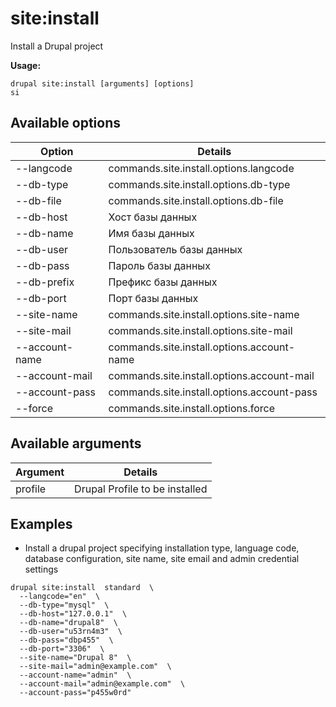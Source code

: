 # site:install
Install a Drupal project

**Usage:**
```
drupal site:install [arguments] [options]
si
```

## Available options
Option | Details
-------|-------------
--langcode | commands.site.install.options.langcode
--db-type | commands.site.install.options.db-type
--db-file | commands.site.install.options.db-file
--db-host | Хост базы данных
--db-name | Имя базы данных
--db-user | Пользователь базы данных
--db-pass | Пароль базы данных
--db-prefix | Префикс базы данных
--db-port | Порт базы данных
--site-name | commands.site.install.options.site-name
--site-mail | commands.site.install.options.site-mail
--account-name | commands.site.install.options.account-name
--account-mail | commands.site.install.options.account-mail
--account-pass | commands.site.install.options.account-pass
--force | commands.site.install.options.force

## Available arguments
Argument | Details
---------|-------------
profile | Drupal Profile to be installed

## Examples
* Install a drupal project specifying installation type, language code, database configuration, site name, site email and admin credential settings
```
drupal site:install  standard  \
  --langcode="en"  \
  --db-type="mysql"  \
  --db-host="127.0.0.1"  \
  --db-name="drupal8"  \
  --db-user="u53rn4m3"  \
  --db-pass="dbp455"  \
  --db-port="3306"  \
  --site-name="Drupal 8"  \
  --site-mail="admin@example.com"  \
  --account-name="admin"  \
  --account-mail="admin@example.com"  \
  --account-pass="p455w0rd"
```
